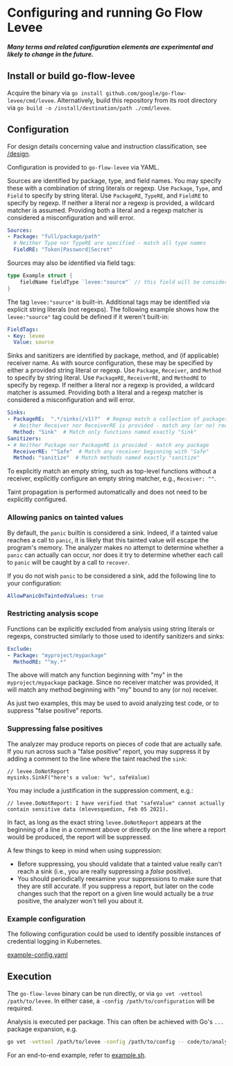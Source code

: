 # Configuring and running Go Flow Levee

***Many terms and related configuration elements are experimental and likely to change in the future.***

## Install or build go-flow-levee

Acquire the binary via `go install github.com/google/go-flow-levee/cmd/levee`.
Alternatively, build this repository from its root directory via `go build -o /install/destination/path ./cmd/levee`.

## Configuration

For design details concerning value and instruction classification, see [/design](../design/README.md).

Configuration is provided to `go-flow-levee` via YAML.

Sources are identified by package, type, and field names.
You may specify these with a combination of string literals or regexp.
Use `Package`, `Type`, and `Field` to specify by string literal.
Use `PackageRE`, `TypeRE`, and `FieldRE` to specify by regexp.
If neither a literal nor a regexp is provided, a wildcard matcher is assumed.
Providing both a literal and a regexp matcher is considered a misconfiguration and will error.

```yaml
Sources:
- Package: "full/package/path"
  # Neither Type nor TypeRE are specified - match all type names
  FieldRE: "Token|Password|Secret" 
```

Sources may also be identified via field tags:
```go
type Example struct {
	fieldName fieldType `levee:"source"` // this field will be considered a Source
}
```

The tag `levee:"source"` is built-in. Additional tags may be identified via explicit string literals (not regexps). The following example shows how the `levee:"source"` tag could be defined if it weren't built-in:
```yaml
FieldTags:
- Key: levee
  Value: source
```

Sinks and sanitizers are identified by package, method, and (if applicable) receiver name.
As with source configuration, these may be specified by either a provided string literal or regexp.
Use `Package`, `Receiver`, and `Method` to specify by string literal.
Use `PackageRE`, `ReceiverRE`, and `MethodRE` to specify by regexp.
If neither a literal nor a regexp is provided, a wildcard matcher is assumed.
Providing both a literal and a regexp matcher is considered a misconfiguration and will error.

```yaml
Sinks:
- PackageRE:  ".*/sinks(/v1)?"  # Regexp match a collection of packages 
  # Neither Receiver nor ReceiverRE is provided - match any (or no) receiver
  Method: "Sink"  # Match only functions named exactly "Sink"
Sanitizers:
- # Neither Package nor PackageRE is provided - match any package
  ReceiverRE: "^Safe"  # Match any receiver beginning with "Safe"
  Method: "sanitize"  # Match methods named exactly "sanitize"
```

To explicitly match an empty string, such as top-level functions without a receiver, explicitly configure an empty string matcher, e.g., `Receiver: ""`.

Taint propagation is performed automatically and does not need to be explicitly configured.

### Allowing panics on tainted values

By default, the `panic` builtin is considered a sink.
Indeed, if a tainted value reaches a call to `panic`,
it is likely that this tainted value will escape the program's memory.
The analyzer makes no attempt to determine whether a `panic` can actually can occur,
nor does it try to determine whether each call to `panic` will be caught by a call to `recover`.

If you do not wish `panic` to be considered a sink, add the following line to your configuration:

```yaml
AllowPanicOnTaintedValues: true
```

### Restricting analysis scope

Functions can be explicitly excluded from analysis using string literals or regexps,
constructed similarly to those used to identify sanitizers and sinks:
```yaml
Exclude:
- Package: "myproject/mypackage"
  MethodRE: "^my.*"
```

The above will match any function beginning with "my" in the `myproject/mypackage` package.
Since no receiver matcher was provided, it will match any method beginning with "my" bound to any (or no) receiver.

As just two examples, this may be used to avoid analyzing test code, or to suppress "false positive" reports.

### Suppressing false positives

The analyzer may produce reports on pieces of code that are actually safe. If you run across such a "false positive" report, you may suppress it by adding a comment to the line where the taint reached the `sink`:

```
// levee.DoNotReport
mysinks.SinkF("here's a value: %v", safeValue)
```

You may include a justification in the suppression comment, e.g.:

```
// levee.DoNotReport: I have verified that "safeValue" cannot actually contain sensitive data (mlevesquedion, Feb 05 2021).
```

In fact, as long as the exact string `levee.DoNotReport` appears at the beginning of a line in a comment above or directly on the line where a report would be produced, the report will be suppressed.

A few things to keep in mind when using suppression:
* Before suppressing, you should validate that a tainted value really can't reach a sink (i.e., you are really suppressing a _false_ positive).
* You should periodically reexamine your suppressions to make sure that they are still accurate. If you suppress a report, but later on the code changes such that the report on a given line would actually be a _true_ positive, the analyzer won't tell you about it.

### Example configuration

The following configuration could be used to identify possible instances of credential logging in Kubernetes.

[example-config.yaml](example-config.yaml)

## Execution

The `go-flow-levee` binary can be run directly, or via `go vet -vettool /path/to/levee`.
In either case, a `-config /path/to/configuration` will be required.

Analysis is executed per package.
This can often be achieved with Go's `...` package expansion, e.g. 
```bash
go vet -vettool /path/to/levee -config /path/to/config -- code/to/analyze/root/...
```

For an end-to-end example, refer to [example.sh](example.sh).
